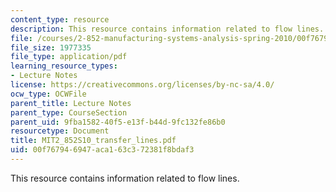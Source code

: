 ```yaml
---
content_type: resource
description: This resource contains information related to flow lines.
file: /courses/2-852-manufacturing-systems-analysis-spring-2010/00f767946947aca163c372381f8bdaf3_MIT2_852S10_transfer_lines.pdf
file_size: 1977335
file_type: application/pdf
learning_resource_types:
- Lecture Notes
license: https://creativecommons.org/licenses/by-nc-sa/4.0/
ocw_type: OCWFile
parent_title: Lecture Notes
parent_type: CourseSection
parent_uid: 9fba1582-40f5-e13f-b44d-9fc132fe86b0
resourcetype: Document
title: MIT2_852S10_transfer_lines.pdf
uid: 00f76794-6947-aca1-63c3-72381f8bdaf3
---
```

This resource contains information related to flow lines.
